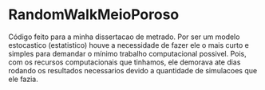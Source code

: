 # RandomWalkMeioPoroso

Código feito para a minha dissertacao de metrado.
Por ser um modelo estocastico (estatistico) houve a necessidade de fazer ele o mais curto e simples para demandar
o mínimo trabalho computacional possivel. Pois, com os recursos computacionais que tinhamos,
ele demorava ate dias rodando os resultados necessarios devido a quantidade de simulacoes que ele fazia.

